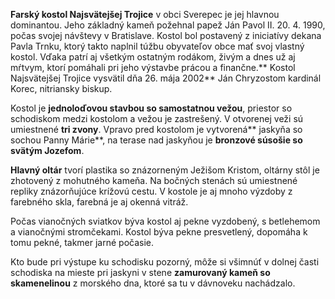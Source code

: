 **Farský kostol Najsvätejšej Trojice** v obci Sverepec je jej hlavnou dominantou. Jeho základný kameň požehnal papež Ján Pavol II. 20. 4. 1990, počas svojej návštevy v Bratislave. Kostol bol postavený z iniciatívy dekana Pavla Trnku, ktorý takto naplnil túžbu obyvateľov obce mať svoj vlastný kostol. Vďaka patrí aj všetkým ostatným rodákom, živým a dnes už aj mŕtvym, ktorí pomáhali pri jeho výstavbe prácou a finančne.** Kostol Najsvätejšej Trojice vysvätil dňa 26. mája 2002** Ján Chryzostom kardinál Korec, nitriansky biskup.
                    
Kostol je **jednoloďovou stavbou so samostatnou vežou**, priestor so schodiskom medzi kostolom a vežou je zastrešený. V otvorenej veži sú umiestnené **tri zvony**. Vpravo pred kostolom je vytvorená** jaskyňa so sochou Panny Márie**, na terase nad jaskyňou je **bronzové súsošie so svätým Jozefom**.

**Hlavný oltár** tvorí plastika so znázorneným Ježišom Kristom, oltárny stôl je zhotovený z mohutného kameňa. Na bočných stenách sú umiestnené repliky znázorňujúce krížovú cestu. V kostole je aj mnoho výzdoby z farebného skla, farebná je aj okenná vitráž.

Počas vianočných sviatkov býva kostol aj pekne vyzdobený, s betlehemom a vianočnými stromčekami. Kostol býva pekne presvetlený, dopomáha k tomu pekné, takmer jarné počasie.

Kto bude pri výstupe ku schodisku pozorný, môže si všimnúť v dolnej časti schodiska na mieste pri jaskyni v stene **zamurovaný kameň so skamenelinou** z morského dna, ktoré sa tu v dávnoveku nachádzalo.